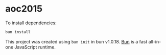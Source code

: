 # aoc2015

To install dependencies:

```bash
bun install
```

This project was created using `bun init` in bun v1.0.18. [Bun](https://bun.sh) is a fast all-in-one JavaScript runtime.
